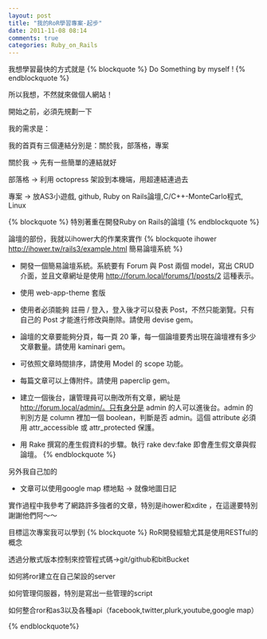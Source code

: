 ```yaml
---
layout: post
title: "我的RoR學習專案-起步"
date: 2011-11-08 08:14
comments: true
categories: Ruby_on_Rails
---
```

我想學習最快的方式就是
{% blockquote %}
Do Something by myself !
{% endblockquote %}

所以我想，不然就來做個人網站！

開始之前，必須先規劃一下

我的需求是：

我的首頁有三個連結分別是：關於我，部落格，專案

關於我 -> 先有一些簡單的連結就好

部落格 -> 利用 octopress 架設到本機端，用超連結連過去

專案   -> 放AS3小遊戲, github, Ruby on Rails論壇,C/C++-MonteCarlo程式, Linux
<!--more--> 
{% blockquote %}
特別著重在開發Ruby on Rails的論壇
{% endblockquote %}

論壇的部份，我就以ihower大的作業來實作
{% blockquote ihower  http://ihower.tw/rails3/example.html 簡易論壇系統 %}

   * 開發一個簡易論壇系統。系統要有 Forum 與 Post 兩個 model，寫出 CRUD 介面，並且文章網址是使用 http://forum.local/forums/1/posts/2 這種表示。
  
   * 使用 web-app-theme 套版
  
   * 使用者必須能夠 註冊 / 登入，登入後才可以發表 Post，不然只能瀏覽。只有自己的 Post 才能進行修改與刪除。請使用 devise gem。
  
   * 論壇的文章要能夠分頁，每一頁 20 筆，每一個論壇要秀出現在論壇裡有多少文章數量。請使用 kaminari gem。
  
   * 可依照文章時間排序，請使用 Model 的 scope 功能。
  
   * 每篇文章可以上傳附件。請使用 paperclip gem。
  
   * 建立一個後台，讓管理員可以刪改所有文章，網址是 http://forum.local/admin/。只有身分是 admin 的人可以進後台。admin 的判別方是 column 裡加一個 boolean，判斷是否 admin。這個 attribute 必須用 attr_accessible 或 attr_protected 保護。
  
   * 用 Rake 撰寫的產生假資料的步驟。執行 rake dev:fake 即會產生假文章與假論壇。
{% endblockquote  %}

另外我自己加的
   
   * 文章可以使用google map 標地點 -> 就像地圖日記


實作過程中我參考了網路許多強者的文章，特別是ihower和xdite ，在這邊要特別謝謝他們阿～～

目標這次專案我可以學到
{% blockquote %}
RoR開發經驗尤其是使用RESTful的概念

透過分散式版本控制來控管程式碼->git/github和bitBucket

如何將ror建立在自己架設的server

如何管理伺服器，特別是寫出一些管理的script

如何整合ror和as3以及各種api（facebook,twitter,plurk,youtube,google map）

{% endblockquote%}





